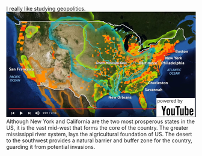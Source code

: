 I really like studying geopolitics.
![](https://github.com/watertruth/assets/blob/master/Geography%20of%20the%20US.jpg?raw=true)
Although New York and California are the two most prosperous states in the US, it is the vast mid-west that forms the core of the country. The greater mississippi river system, lays the algricultural foundation of US. The desert to the southwest provides a natural barrier and buffer zone for the country, guarding it from potential invasions.
